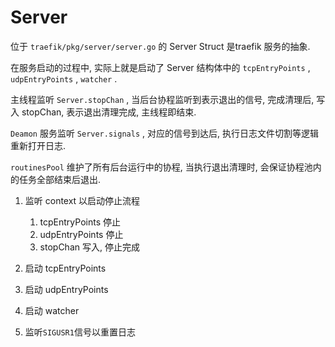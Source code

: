 # Server

位于 `traefik/pkg/server/server.go` 的 Server Struct 是traefik 服务的抽象.

在服务启动的过程中, 实际上就是启动了 Server 结构体中的 `tcpEntryPoints` , `udpEntryPoints` , `watcher` .

主线程监听 `Server.stopChan` , 当后台协程监听到表示退出的信号, 完成清理后, 写入 stopChan, 表示退出清理完成, 主线程即结束.

`Deamon` 服务监听 `Server.signals` , 对应的信号到达后, 执行日志文件切割等逻辑重新打开日志.

`routinesPool` 维护了所有后台运行中的协程, 当执行退出清理时, 会保证协程池内的任务全部结束后退出.

1. 监听 context 以启动停止流程
    1. tcpEntryPoints 停止
    2. udpEntryPoints 停止
    3. stopChan 写入, 停止完成

2. 启动 tcpEntryPoints
3. 启动 udpEntryPoints
4. 启动 watcher
5. 监听`SIGUSR1`信号以重置日志
